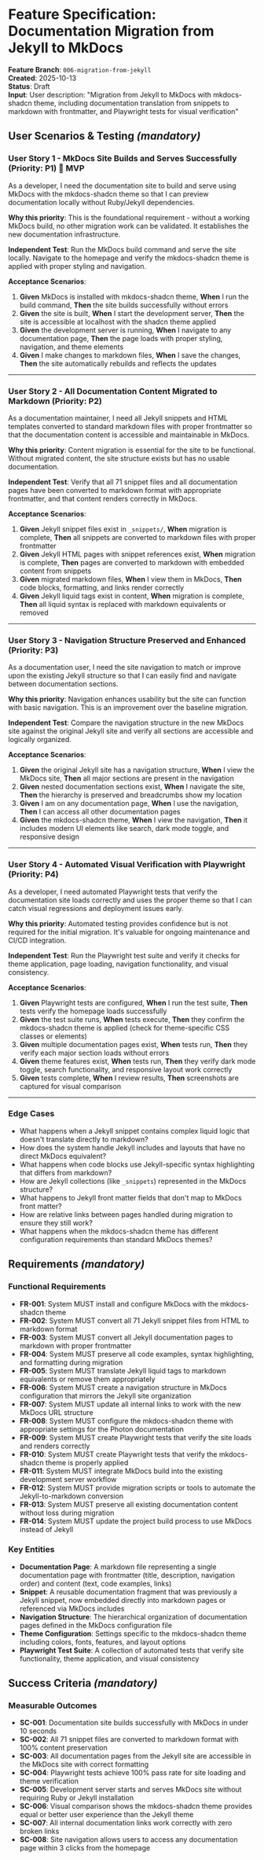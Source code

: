 # Feature Specification: Documentation Migration from Jekyll to MkDocs

**Feature Branch**: `006-migration-from-jekyll`  
**Created**: 2025-10-13  
**Status**: Draft  
**Input**: User description: "Migration from Jekyll to MkDocs with mkdocs-shadcn theme, including documentation translation from snippets to markdown with frontmatter, and Playwright tests for visual verification"

## User Scenarios & Testing *(mandatory)*

### User Story 1 - MkDocs Site Builds and Serves Successfully (Priority: P1) 🎯 MVP

As a developer, I need the documentation site to build and serve using MkDocs with the mkdocs-shadcn theme so that I can preview documentation locally without Ruby/Jekyll dependencies.

**Why this priority**: This is the foundational requirement - without a working MkDocs build, no other migration work can be validated. It establishes the new documentation infrastructure.

**Independent Test**: Run the MkDocs build command and serve the site locally. Navigate to the homepage and verify the mkdocs-shadcn theme is applied with proper styling and navigation.

**Acceptance Scenarios**:

1. **Given** MkDocs is installed with mkdocs-shadcn theme, **When** I run the build command, **Then** the site builds successfully without errors
2. **Given** the site is built, **When** I start the development server, **Then** the site is accessible at localhost with the shadcn theme applied
3. **Given** the development server is running, **When** I navigate to any documentation page, **Then** the page loads with proper styling, navigation, and theme elements
4. **Given** I make changes to markdown files, **When** I save the changes, **Then** the site automatically rebuilds and reflects the updates

---

### User Story 2 - All Documentation Content Migrated to Markdown (Priority: P2)

As a documentation maintainer, I need all Jekyll snippets and HTML templates converted to standard markdown files with proper frontmatter so that the documentation content is accessible and maintainable in MkDocs.

**Why this priority**: Content migration is essential for the site to be functional. Without migrated content, the site structure exists but has no usable documentation.

**Independent Test**: Verify that all 71 snippet files and all documentation pages have been converted to markdown format with appropriate frontmatter, and that content renders correctly in MkDocs.

**Acceptance Scenarios**:

1. **Given** Jekyll snippet files exist in `_snippets/`, **When** migration is complete, **Then** all snippets are converted to markdown files with proper frontmatter
2. **Given** Jekyll HTML pages with snippet references exist, **When** migration is complete, **Then** pages are converted to markdown with embedded content from snippets
3. **Given** migrated markdown files, **When** I view them in MkDocs, **Then** code blocks, formatting, and links render correctly
4. **Given** Jekyll liquid tags exist in content, **When** migration is complete, **Then** all liquid syntax is replaced with markdown equivalents or removed

---

### User Story 3 - Navigation Structure Preserved and Enhanced (Priority: P3)

As a documentation user, I need the site navigation to match or improve upon the existing Jekyll structure so that I can easily find and navigate between documentation sections.

**Why this priority**: Navigation enhances usability but the site can function with basic navigation. This is an improvement over the baseline migration.

**Independent Test**: Compare the navigation structure in the new MkDocs site against the original Jekyll site and verify all sections are accessible and logically organized.

**Acceptance Scenarios**:

1. **Given** the original Jekyll site has a navigation structure, **When** I view the MkDocs site, **Then** all major sections are present in the navigation
2. **Given** nested documentation sections exist, **When** I navigate the site, **Then** the hierarchy is preserved and breadcrumbs show my location
3. **Given** I am on any documentation page, **When** I use the navigation, **Then** I can access all other documentation pages
4. **Given** the mkdocs-shadcn theme, **When** I view the navigation, **Then** it includes modern UI elements like search, dark mode toggle, and responsive design

---

### User Story 4 - Automated Visual Verification with Playwright (Priority: P4)

As a developer, I need automated Playwright tests that verify the documentation site loads correctly and uses the proper theme so that I can catch visual regressions and deployment issues early.

**Why this priority**: Automated testing provides confidence but is not required for the initial migration. It's valuable for ongoing maintenance and CI/CD integration.

**Independent Test**: Run the Playwright test suite and verify it checks for theme application, page loading, navigation functionality, and visual consistency.

**Acceptance Scenarios**:

1. **Given** Playwright tests are configured, **When** I run the test suite, **Then** tests verify the homepage loads successfully
2. **Given** the test suite runs, **When** tests execute, **Then** they confirm the mkdocs-shadcn theme is applied (check for theme-specific CSS classes or elements)
3. **Given** multiple documentation pages exist, **When** tests run, **Then** they verify each major section loads without errors
4. **Given** theme features exist, **When** tests run, **Then** they verify dark mode toggle, search functionality, and responsive layout work correctly
5. **Given** tests complete, **When** I review results, **Then** screenshots are captured for visual comparison

---

### Edge Cases

- What happens when a Jekyll snippet contains complex liquid logic that doesn't translate directly to markdown?
- How does the system handle Jekyll includes and layouts that have no direct MkDocs equivalent?
- What happens when code blocks use Jekyll-specific syntax highlighting that differs from markdown?
- How are Jekyll collections (like `_snippets`) represented in the MkDocs structure?
- What happens to Jekyll front matter fields that don't map to MkDocs front matter?
- How are relative links between pages handled during migration to ensure they still work?
- What happens when the mkdocs-shadcn theme has different configuration requirements than standard MkDocs themes?

## Requirements *(mandatory)*

### Functional Requirements

- **FR-001**: System MUST install and configure MkDocs with the mkdocs-shadcn theme
- **FR-002**: System MUST convert all 71 Jekyll snippet files from HTML to markdown format
- **FR-003**: System MUST convert all Jekyll documentation pages to markdown with proper frontmatter
- **FR-004**: System MUST preserve all code examples, syntax highlighting, and formatting during migration
- **FR-005**: System MUST translate Jekyll liquid tags to markdown equivalents or remove them appropriately
- **FR-006**: System MUST create a navigation structure in MkDocs configuration that mirrors the Jekyll site organization
- **FR-007**: System MUST update all internal links to work with the new MkDocs URL structure
- **FR-008**: System MUST configure the mkdocs-shadcn theme with appropriate settings for the Photon documentation
- **FR-009**: System MUST create Playwright tests that verify the site loads and renders correctly
- **FR-010**: System MUST create Playwright tests that verify the mkdocs-shadcn theme is properly applied
- **FR-011**: System MUST integrate MkDocs build into the existing development server workflow
- **FR-012**: System MUST provide migration scripts or tools to automate the Jekyll-to-markdown conversion
- **FR-013**: System MUST preserve all existing documentation content without loss during migration
- **FR-014**: System MUST update the project build process to use MkDocs instead of Jekyll

### Key Entities

- **Documentation Page**: A markdown file representing a single documentation page with frontmatter (title, description, navigation order) and content (text, code examples, links)
- **Snippet**: A reusable documentation fragment that was previously a Jekyll snippet, now embedded directly into markdown pages or referenced via MkDocs includes
- **Navigation Structure**: The hierarchical organization of documentation pages defined in the MkDocs configuration file
- **Theme Configuration**: Settings specific to the mkdocs-shadcn theme including colors, fonts, features, and layout options
- **Playwright Test Suite**: A collection of automated tests that verify site functionality, theme application, and visual consistency

## Success Criteria *(mandatory)*

### Measurable Outcomes

- **SC-001**: Documentation site builds successfully with MkDocs in under 10 seconds
- **SC-002**: All 71 snippet files are converted to markdown format with 100% content preservation
- **SC-003**: All documentation pages from the Jekyll site are accessible in the MkDocs site with correct formatting
- **SC-004**: Playwright tests achieve 100% pass rate for site loading and theme verification
- **SC-005**: Development server starts and serves MkDocs site without requiring Ruby or Jekyll installation
- **SC-006**: Visual comparison shows the mkdocs-shadcn theme provides equal or better user experience than the Jekyll theme
- **SC-007**: All internal documentation links work correctly with zero broken links
- **SC-008**: Site navigation allows users to access any documentation page within 3 clicks from the homepage
